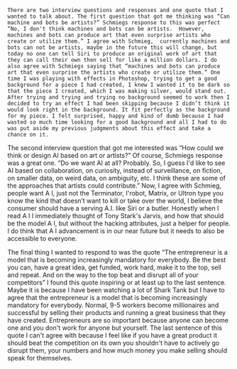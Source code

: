     There are two interview questions and responses and one quote that I wanted to talk about. The first question that got me thinking was “Can machine and bots be artists?” Schmiegs response to this was perfect “No, I don't think machines and bots can be artists.  However, machines and bots can produce art that even surprise artists who create or utilize them.” I agree with Schmieg,  currently machines and bots can not be artists, maybe in the future this will change, but today no one can tell Siri to produce an original work of art that they can call their own then sell for like a million dollars. I do also agree with Schmiegs saying that “machines and bots can produce art that even surprise the artists who create or utilize them.” One time I was playing with effects in Photoshop, trying to get a good background for a piece I had created, I knew I wanted it to be dark so that the piece I created, which I was making silver, would stand out. After trying and trying and trying no background seemed to work then I decided to try an effect I had been skipping because I didn’t think it would look right in the background. It fit perfectly as the background for my piece. I felt surprised, happy and kind of dumb because I had wasted so much time looking for a good background and all I had to do was put aside my previous judgments about this effect and take a chance on it. 

The second interview question that got me interested was “How could we think or design AI based on art or artists?” Of course, Schmiegs response was a great one. “Do we want AI at all? Probably. So, I guess I'd like to see AI based on collaboration, on curiosity, instead of surveillance, on fiction, on smaller data, on weird data, on ambiguity, etc. I think these are some of the approaches that artists could contribute.”  Now, I agree with Schmieg, people want A I, just not the Terminator, I'robot, Matrix, or Ultron type you know the kind that doesn’t want to kill or take over the world, I believe the consumer should have a serving A.I. like Siri or a butler. Honestly when I read A I I immediately thought of Tony Stark's Jarvis, and how that should be the model A I, but without the hacking attributes, just a helper for people. I do think that A I advancement is in our near future but it needs to also be accessible to everyone.

The final thing I wanted to respond to was the quote “The entrepreneur is a model that is becoming increasingly mandatory for everybody. Be the best you can, have a great idea, get funded, work hard, make it to the top, sell and repeat. And on the way to the top beat and disrupt all of your competitors”  I found this quote inspiring or at least up to the last sentence.  Maybe it is because I have been watching a lot of Shark Tank but I have to agree that the entrepreneur is a model that is becoming increasingly mandatory for everybody. Normal, 9-5 workers become millionaires and successful by selling their products and running a great business that they have created. Entrepreneurs are so important because anyone can become one and you don't work for anyone but yourself.  The last sentence of this quote I can't agree with because I feel like if you have a great product it should beat the competition on its own you shouldn't have to actively go disrupt them, your numbers and how much money you make selling should speak for themselves.
